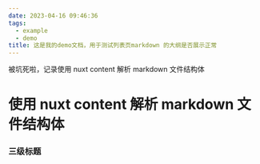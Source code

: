 ```yaml
---
date: 2023-04-16 09:46:36
tags:
  - example
  - demo
title: 这是我的demo文档，用于测试列表页markdown 的大纲是否展示正常
---
```


被坑死啦，记录使用 nuxt content 解析 markdown 文件结构体

# 使用 nuxt content 解析 markdown 文件结构体

### 三级标题
